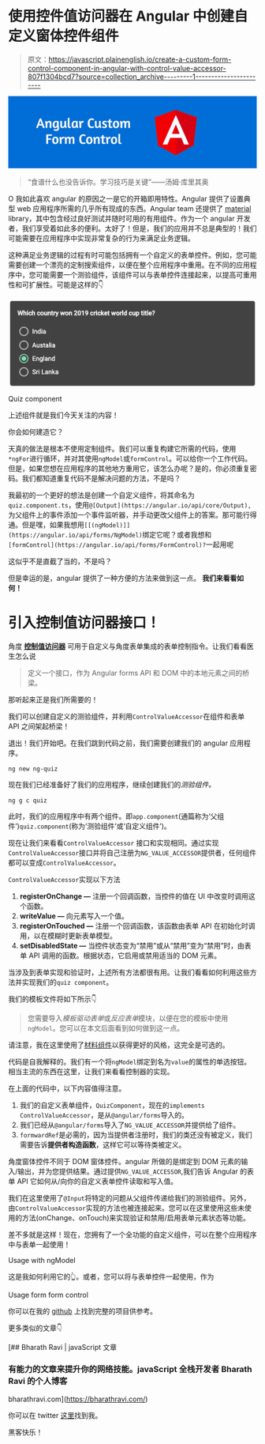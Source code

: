 # 使用控件值访问器在 Angular 中创建自定义窗体控件组件

> 原文：<https://javascript.plainenglish.io/create-a-custom-form-control-component-in-angular-with-control-value-accessor-807f1304bcd7?source=collection_archive---------1----------------------->

![](img/733f73d9759a160bcab274497bbe69a3.png)

> “食谱什么也没告诉你。学习技巧是关键”——汤姆·库里其奥

O 我如此喜欢 angular 的原因之一是它的开箱即用特性。Angular 提供了设置典型 web 应用程序所需的几乎所有现成的东西。Angular team 还提供了 [material](https://material.angular.io/) library，其中包含经过良好测试并随时可用的有用组件。作为一个 angular 开发者，我们享受着如此多的便利。太好了！但是，我们的应用并不总是典型的！我们可能需要在应用程序中实现非常复杂的行为来满足业务逻辑。

这种满足业务逻辑的过程有时可能包括拥有一个自定义的表单控件。例如，您可能需要创建一个漂亮的定制搜索组件，以便在整个应用程序中重用。在不同的应用程序中，您可能需要一个测验组件，该组件可以与表单控件连接起来，以提高可重用性和可扩展性。可能是这样的👇

![](img/c219bf713c833b6cbb791373a77ea2a3.png)

Quiz component

上述组件就是我们今天关注的内容！

你会如何建造它？

天真的做法是根本不使用定制组件。我们可以重复构建它所需的代码，使用`*ngFor`进行循环，并对其使用`ngModel`或`formControl`。可以给你一个工作代码。但是，如果您想在应用程序的其他地方重用它，该怎么办呢？是的，你必须重复密码。我们都知道重复代码不是解决问题的方法，不是吗？

我最初的一个更好的想法是创建一个自定义组件，将其命名为`quiz.component.ts`，使用`@[Output](https://angular.io/api/core/Output),` 为父组件上的事件添加一个事件监听器，并手动更改父组件上的答案。那可能行得通。但是嘿，如果我想用`[[(ngModel)]](https://angular.io/api/forms/NgModel)`绑定它呢？或者我想和`[formControl](https://angular.io/api/forms/FormControl)?`一起用呢

这似乎不是直截了当的，不是吗？

但是幸运的是，angular 提供了一种方便的方法来做到这一点。
**我们来看看如何！**

# 引入控制值访问器接口！

角度 [**控制值访问器**](https://angular.io/api/forms/ControlValueAccessor) 可用于自定义与角度表单集成的表单控制指令。让我们看看医生怎么说

> 定义一个接口，作为 Angular forms API 和 DOM 中的本地元素之间的桥梁。

那听起来正是我们所需要的！

我们可以创建自定义的测验组件，并利用`ControlValueAccessor`在组件和表单 API 之间架起桥梁！

退出！我们开始吧。在我们跳到代码之前，我们需要创建我们的 angular 应用程序。

```
ng new ng-quiz
```

现在我们已经准备好了我们的应用程序，继续创建我们的*测验组件。*

```
ng g c quiz
```

此时，我们的应用程序中有两个组件。即`app.component`(通篇称为‘父组件’)`quiz.component`(称为‘测验组件’或‘自定义组件’)。

现在让我们来看看`ControlValueAccessor` 接口和实现相同。通过实现`ControlValueAccessor`接口并将自己注册为`NG_VALUE_ACCESSOR`提供者，任何组件都可以变成`ControlValueAccessor`。

`ControlValueAccessor`实现以下方法

1.  **registerOnChange —** 注册一个回调函数，当控件的值在 UI 中改变时调用这个函数。
2.  **writeValue —** 向元素写入一个值。
3.  **registerOnTouched —** 注册一个回调函数，该函数由表单 API 在初始化时调用，以在模糊时更新表单模型。
4.  **setDisabledState —** 当控件状态变为“禁用”或从“禁用”变为“禁用”时，由表单 API 调用的函数。根据状态，它启用或禁用适当的 DOM 元素。

当涉及到表单实现和验证时，上述所有方法都很有用。让我们看看如何利用这些方法并实现我们的`quiz component`。

我们的模板文件将如下所示👇

> 您需要导入*模板驱动表单*或*反应表单*模块，以便在您的模板中使用`ngModel`。您可以在本文后面看到如何做到这一点。

请注意，我在这里使用了[材料组件](https://material.angular.io/)以获得更好的风格，这完全是可选的。

代码是自我解释的。我们有一个将`ngModel`绑定到名为`value`的属性的单选按钮。相当主流的东西在这里，让我们来看看控制器的实现。

在上面的代码中，以下内容值得注意。

1.  我们的自定义表单组件，`QuizComponent`，现在的`implements` `ControlValueAccessor`，是从`@angular/forms`导入的。
2.  我们已经从`@angular/forms`导入了`NG_VALUE_ACCESSOR`并提供给了组件。
3.  `formwardRef`是必需的，因为当提供者注册时，我们的类还没有被定义，我们需要告诉**提供者构造函数**，这样它可以等待类被定义。

角度窗体控件不同于 DOM 窗体控件。angular 所做的是绑定到 DOM 元素的输入/输出，并为您提供结果。通过提供`NG_VALUE_ACCESSOR`,我们告诉 Angular 的表单 API 它如何从/向你的自定义表单控件读取和写入值。

我们在这里使用了`@Input`将特定的问题从父组件传递给我们的测验组件。另外，由`ControlValueAccessor`实现的方法也被连接起来。您可以在这里使用这些未使用的方法(onChange、onTouch)来实现验证和禁用/启用表单元素状态等功能。

差不多就是这样！现在，您拥有了一个全功能的自定义组件，可以在整个应用程序中与表单一起使用！

Usage with ngModel

这是我如何利用它的👆。或者，您可以将与表单控件一起使用，作为

Usage form form control

你可以在我的 [github](https://github.com/BharathRavi27/angular-custom-form-value-accessor) 上找到完整的项目供参考。

更多类似的文章👇

[](https://bharathravi.com/) [## Bharath Ravi | javaScript 文章

### 有能力的文章来提升你的网络技能。javaScript 全栈开发者 Bharath Ravi 的个人博客

bharathravi.com](https://bharathravi.com/) 

你可以在 twitter [这里](https://twitter.com/_bharath_ravi)找到我。

黑客快乐！
